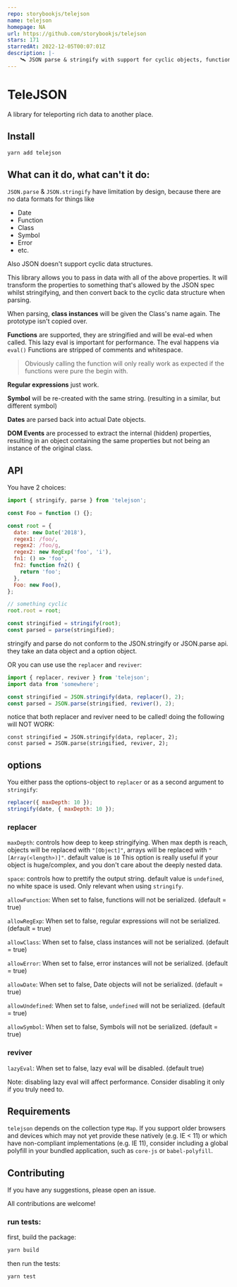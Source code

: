 ```yaml
---
repo: storybookjs/telejson
name: telejson
homepage: NA
url: https://github.com/storybookjs/telejson
stars: 171
starredAt: 2022-12-05T00:07:01Z
description: |-
    🛰 JSON parse & stringify with support for cyclic objects, functions, dates, regex, infinity, undefined, null, NaN, Classes, Instances
---
```


# TeleJSON

A library for teleporting rich data to another place.

## Install

```sh
yarn add telejson
```

## What can it do, what can't it do:

`JSON.parse` & `JSON.stringify` have limitation by design, because there are no data formats for things like

- Date
- Function
- Class
- Symbol
- Error
- etc.

Also JSON doesn't support cyclic data structures.

This library allows you to pass in data with all of the above properties.
It will transform the properties to something that's allowed by the JSON spec whilst stringifying,
and then convert back to the cyclic data structure when parsing.

When parsing, **class instances** will be given the Class's name again.
The prototype isn't copied over.

**Functions** are supported, they are stringified and will be eval-ed when called.
This lazy eval is important for performance.
The eval happens via `eval()`
Functions are stripped of comments and whitespace.

> Obviously calling the function will only really work as expected if the functions were pure the begin with.

**Regular expressions** just work.

**Symbol** will be re-created with the same string. (resulting in a similar, but different symbol)

**Dates** are parsed back into actual Date objects.

**DOM Events** are processed to extract the internal (hidden) properties, resulting in an object containing the same properties but not being an instance of the original class.

## API

You have 2 choices:

```js
import { stringify, parse } from 'telejson';

const Foo = function () {};

const root = {
  date: new Date('2018'),
  regex1: /foo/,
  regex2: /foo/g,
  regex2: new RegExp('foo', 'i'),
  fn1: () => 'foo',
  fn2: function fn2() {
    return 'foo';
  },
  Foo: new Foo(),
};

// something cyclic
root.root = root;

const stringified = stringify(root);
const parsed = parse(stringified);
```

stringify and parse do not conform to the JSON.stringify or JSON.parse api.
they take an data object and a option object.

OR you can use use the `replacer` and `reviver`:

```js
import { replacer, reviver } from 'telejson';
import data from 'somewhere';

const stringified = JSON.stringify(data, replacer(), 2);
const parsed = JSON.parse(stringified, reviver(), 2);
```

notice that both replacer and reviver need to be called! doing the following will NOT WORK:

```
const stringified = JSON.stringify(data, replacer, 2);
const parsed = JSON.parse(stringified, reviver, 2);
```

## options

You either pass the options-object to `replacer` or as a second argument to `stringify`:

```js
replacer({ maxDepth: 10 });
stringify(date, { maxDepth: 10 });
```

### replacer

`maxDepth`: controls how deep to keep stringifying. When max depth is reach,
objects will be replaced with `"[Object]"`, arrays will be replaced with `"[Array(<length>)]"`.
default value is `10`
This option is really useful if your object is huge/complex, and you don't care about the deeply nested data.

`space`: controls how to prettify the output string.
default value is `undefined`, no white space is used.
Only relevant when using `stringify`.

`allowFunction`: When set to false, functions will not be serialized. (default = true)

`allowRegExp`: When set to false, regular expressions will not be serialized. (default = true)

`allowClass`: When set to false, class instances will not be serialized. (default = true)

`allowError`: When set to false, error instances will not be serialized. (default = true)

`allowDate`: When set to false, Date objects will not be serialized. (default = true)

`allowUndefined`: When set to false, `undefined` will not be serialized. (default = true)

`allowSymbol`: When set to false, Symbols will not be serialized. (default = true)

### reviver

`lazyEval`: When set to false, lazy eval will be disabled. (default true)

Note: disabling lazy eval will affect performance. Consider disabling it only if you truly need to.

## Requirements

`telejson` depends on the collection type `Map`. If you support older browsers and devices which may not yet provide these natively (e.g. IE < 11) or which have non-compliant implementations (e.g. IE 11), consider including a global polyfill in your bundled application, such as `core-js` or `babel-polyfill`.

## Contributing

If you have any suggestions, please open an issue.

All contributions are welcome!

### run tests:

first, build the package:

```sh
yarn build
```

then run the tests:

```sh
yarn test
```

